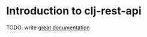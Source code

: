 # Introduction to clj-rest-api

TODO: write [great documentation](http://jacobian.org/writing/what-to-write/)
